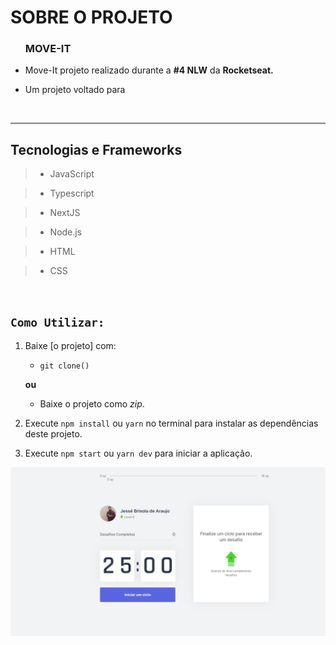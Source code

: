 # SOBRE O PROJETO

<body>
    <ul>
        <h3>MOVE-IT</h3>
        <li> 
        <p>Move-It projeto realizado durante a <strong>#4 NLW</strong> da <strong>Rocketseat.</strong></p>
        </li>
        <li>
        <p>Um projeto voltado para </p>
        </li>
    </ul>
</body>
<br>

---

## Tecnologias e Frameworks

> - JavaScript

> - Typescript

> - NextJS

> - Node.js

> - HTML

> - CSS

<br>

## `Como Utilizar:`

1. Baixe [o projeto] com:

   - `git clone()`

   **ou**

   - Baixe o projeto como _zip_.

2. Execute `npm install` ou `yarn` no terminal para instalar as dependências deste projeto.

3. Execute `npm start` ou `yarn dev` para iniciar a aplicação.

<img src="/public/prints/home.png">
